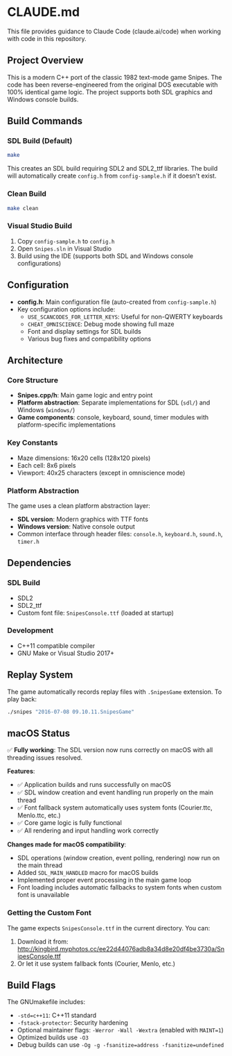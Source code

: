 # CLAUDE.md

This file provides guidance to Claude Code (claude.ai/code) when working with code in this repository.

## Project Overview

This is a modern C++ port of the classic 1982 text-mode game Snipes. The code has been reverse-engineered from the original DOS executable with 100% identical game logic. The project supports both SDL graphics and Windows console builds.

## Build Commands

### SDL Build (Default)
```bash
make
```
This creates an SDL build requiring SDL2 and SDL2_ttf libraries. The build will automatically create `config.h` from `config-sample.h` if it doesn't exist.

### Clean Build
```bash
make clean
```

### Visual Studio Build
1. Copy `config-sample.h` to `config.h`
2. Open `Snipes.sln` in Visual Studio
3. Build using the IDE (supports both SDL and Windows console configurations)

## Configuration

- **config.h**: Main configuration file (auto-created from `config-sample.h`)
- Key configuration options include:
  - `USE_SCANCODES_FOR_LETTER_KEYS`: Useful for non-QWERTY keyboards
  - `CHEAT_OMNISCIENCE`: Debug mode showing full maze
  - Font and display settings for SDL builds
  - Various bug fixes and compatibility options

## Architecture

### Core Structure
- **Snipes.cpp/h**: Main game logic and entry point
- **Platform abstraction**: Separate implementations for SDL (`sdl/`) and Windows (`windows/`)
- **Game components**: console, keyboard, sound, timer modules with platform-specific implementations

### Key Constants
- Maze dimensions: 16x20 cells (128x120 pixels)
- Each cell: 8x6 pixels
- Viewport: 40x25 characters (except in omniscience mode)

### Platform Abstraction
The game uses a clean platform abstraction layer:
- **SDL version**: Modern graphics with TTF fonts
- **Windows version**: Native console output
- Common interface through header files: `console.h`, `keyboard.h`, `sound.h`, `timer.h`

## Dependencies

### SDL Build
- SDL2
- SDL2_ttf
- Custom font file: `SnipesConsole.ttf` (loaded at startup)

### Development
- C++11 compatible compiler
- GNU Make or Visual Studio 2017+

## Replay System

The game automatically records replay files with `.SnipesGame` extension. To play back:
```bash
./snipes "2016-07-08 09.10.11.SnipesGame"
```

## macOS Status

✅ **Fully working**: The SDL version now runs correctly on macOS with all threading issues resolved.

**Features**:
- ✅ Application builds and runs successfully on macOS
- ✅ SDL window creation and event handling run properly on the main thread
- ✅ Font fallback system automatically uses system fonts (Courier.ttc, Menlo.ttc, etc.)
- ✅ Core game logic is fully functional
- ✅ All rendering and input handling work correctly

**Changes made for macOS compatibility**:
- SDL operations (window creation, event polling, rendering) now run on the main thread
- Added `SDL_MAIN_HANDLED` macro for macOS builds
- Implemented proper event processing in the main game loop
- Font loading includes automatic fallbacks to system fonts when custom font is unavailable

### Getting the Custom Font

The game expects `SnipesConsole.ttf` in the current directory. You can:
1. Download it from: http://kingbird.myphotos.cc/ee22d44076adb8a34d8e20df4be3730a/SnipesConsole.ttf
2. Or let it use system fallback fonts (Courier, Menlo, etc.)

## Build Flags

The GNUmakefile includes:
- `-std=c++11`: C++11 standard
- `-fstack-protector`: Security hardening
- Optional maintainer flags: `-Werror -Wall -Wextra` (enabled with `MAINT=1`)
- Optimized builds use `-O3`
- Debug builds can use `-Og -g -fsanitize=address -fsanitize=undefined`